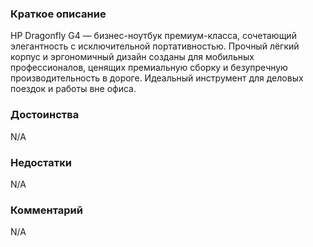 ### **Краткое описание**
HP Dragonfly G4 — бизнес-ноутбук премиум-класса, сочетающий элегантность с исключительной портативностью. Прочный лёгкий корпус и эргономичный дизайн созданы для мобильных профессионалов, ценящих премиальную сборку и безупречную производительность в дороге. Идеальный инструмент для деловых поездок и работы вне офиса.

### **Достоинства**
N/A

### **Недостатки**
N/A

### **Комментарий**
N/A
